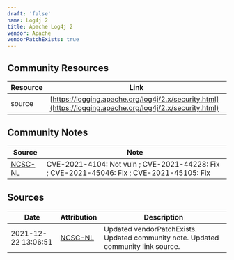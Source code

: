 ```yaml
---
draft: 'false'
name: Log4j 2
title: Apache Log4j 2
vendor: Apache
vendorPatchExists: true
---
```



## Community Resources
| Resource | Link |
| --- | --- |
| source | [https://logging.apache.org/log4j/2.x/security.html](https://logging.apache.org/log4j/2.x/security.html) |

## Community Notes
| Source | Note |
| --- | --- |
| [NCSC-NL](https://github.com/NCSC-NL/log4shell/blob/main/software/README.md) | CVE-2021-4104: Not vuln ; CVE-2021-44228: Fix ; CVE-2021-45046: Fix ; CVE-2021-45105: Fix </ul> |

## Sources
| Date | Attribution | Description |
| --- | --- | --- |
| 2021-12-22 13:06:51 | [NCSC-NL](https://github.com/NCSC-NL/log4shell/blob/main/software/README.md) | Updated vendorPatchExists. Updated community note. Updated community link source.  |
